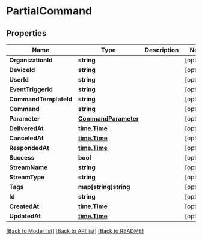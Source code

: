 # PartialCommand

## Properties

Name | Type | Description | Notes
------------ | ------------- | ------------- | -------------
**OrganizationId** | **string** |  | [optional] 
**DeviceId** | **string** |  | [optional] 
**UserId** | **string** |  | [optional] 
**EventTriggerId** | **string** |  | [optional] 
**CommandTemplateId** | **string** |  | [optional] 
**Command** | **string** |  | [optional] 
**Parameter** | [**CommandParameter**](CommandParameter.md) |  | [optional] 
**DeliveredAt** | [**time.Time**](time.Time.md) |  | [optional] 
**CanceledAt** | [**time.Time**](time.Time.md) |  | [optional] 
**RespondedAt** | [**time.Time**](time.Time.md) |  | [optional] 
**Success** | **bool** |  | [optional] 
**StreamName** | **string** |  | [optional] 
**StreamType** | **string** |  | [optional] 
**Tags** | **map[string]string** |  | [optional] 
**Id** | **string** |  | [optional] 
**CreatedAt** | [**time.Time**](time.Time.md) |  | [optional] 
**UpdatedAt** | [**time.Time**](time.Time.md) |  | [optional] 

[[Back to Model list]](../README.md#documentation-for-models) [[Back to API list]](../README.md#documentation-for-api-endpoints) [[Back to README]](../README.md)


